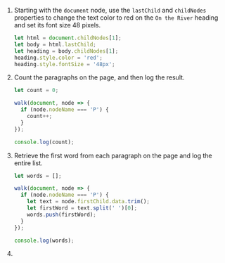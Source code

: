 1. Starting with the `document` node, use the `lastChild` and `childNodes` properties to change the text color to red on the `On the River` heading and set its font size 48 pixels.

   ```js
   let html = document.childNodes[1];
   let body = html.lastChild;
   let heading = body.childNodes[1];
   heading.style.color = 'red';
   heading.style.fontSize = '48px';
   ```

   

2. Count the paragraphs on the page, and then log the result.

   ```js
   let count = 0;
   
   walk(document, node => {
     if (node.nodeName === 'P') {
       count++;
     }
   });
   
   console.log(count);   
   ```

   

3. Retrieve the first word from each paragraph on the page and log the entire list.

   ```js
   let words = [];
   
   walk(document, node => {
     if (node.nodeName === 'P') {
       let text = node.firstChild.data.trim();
       let firstWord = text.split(' ')[0];
       words.push(firstWord);
     }
   });
   
   console.log(words);
   ```

   

4. 

